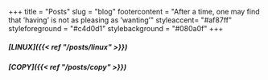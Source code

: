 +++
title = "Posts"
slug = "blog"
footercontent = "After a time, one may find that ’having’ is not as pleasing as ’wanting’"
styleaccent= "#af87ff"
styleforeground = "#c4d0d1"
stylebackground = "#080a0f"
+++

##### [LINUX]({{< ref "/posts/linux" >}})
##### [COPY]({{< ref "/posts/copy" >}})
